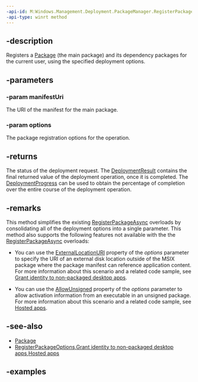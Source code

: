 ```yaml
---
-api-id: M:Windows.Management.Deployment.PackageManager.RegisterPackageByUriAsync(Windows.Foundation.Uri,Windows.Management.Deployment.RegisterPackageOptions)
-api-type: winrt method
---
```


## -description

Registers a [Package](https://docs.microsoft.com/uwp/api/windows.applicationmodel.package) (the main package) and its dependency packages for the current user, using the specified deployment options.

## -parameters

### -param manifestUri

The URI of the manifest for the main package.

### -param options

The package registration options for the operation.

## -returns

The status of the deployment request. The [DeploymentResult](deploymentresult.md) contains the final returned value of the deployment operation, once it is completed. The [DeploymentProgress](deploymentprogress.md) can be used to obtain the percentage of completion over the entire course of the deployment operation.

## -remarks

This method simplifies the existing [RegisterPackageAsync](https://docs.microsoft.com/uwp/api/windows.management.deployment.packagemanager.registerpackageasync) overloads by consolidating all of the deployment options into a single parameter. This method also supports the following features not available with the the [RegisterPackageAsync](https://docs.microsoft.com/uwp/api/windows.management.deployment.packagemanager.registerpackageasync) overloads:

* You can use the [ExternalLocationURI](registerpackageoptions_externallocationuri.md) property of the *options* parameter to specify the URI of an external disk location outside of the MSIX package where the package manifest can reference application content. For more information about this scenario and a related code sample, see [Grant identity to non-packaged desktop apps](https://docs.microsoft.com/windows/apps/desktop/modernize/grant-identity-to-nonpackaged-apps).

* You can use the [AllowUnsigned](registerpackageoptions_allowunsigned.md) property of the *options* parameter to allow activation information from an executable in an unsigned package. For more information about this scenario and a related code sample, see [Hosted apps](https://docs.microsoft.com/windows/uwp/launch-resume/hosted-apps).

## -see-also

- [Package](https://docs.microsoft.com/uwp/api/windows.applicationmodel.package)
- [RegisterPackageOptions](registerpackageoptions.md),[Grant identity to non-packaged desktop apps](https://docs.microsoft.com/windows/apps/desktop/modernize/grant-identity-to-nonpackaged-apps),[Hosted apps](https://docs.microsoft.com/windows/uwp/launch-resume/hosted-apps)

## -examples
